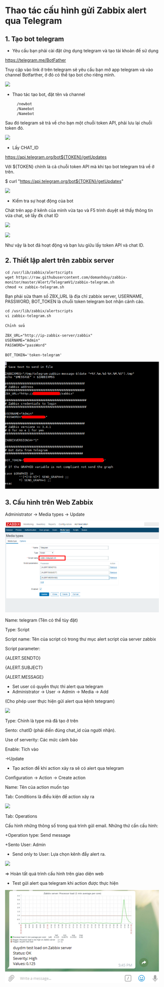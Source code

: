 # Thao tác cấu hình gửi Zabbix alert qua Telegram #

## 1. Tạo bot telegram

- Yêu cầu bạn phải cài đặt ứng dụng telegram và tạo tài khoản để sử dụng

https://telegram.me/BotFather

Truy cập vào link ở trên telegram sẽ yêu cầu bạn mở app telegram và vào channel Botfarther, ở đó có thể tạo bot cho riêng mình.

![](https://i.imgur.com/QuwsJhD.png)

- Thao tác tạo bot, đặt tên và channel

		/newbot
		/Namebot
		/Namebot

Sau đó telegram sẽ trả về cho bạn một chuỗi token API, phải lưu lại chuỗi token đó.


![](https://i.imgur.com/BbYt28o.png)

- Lấy CHAT_ID

https://api.telegram.org/bot${TOKEN}/getUpdates

Với ${TOKEN} chính là cả chuỗi token API mà khi tạo bot telegram trả về ở trên.

$ curl "https://api.telegram.org/bot${TOKEN}/getUpdates"

![](https://i.imgur.com/5Vxbhaf.png)

+ Kiểm tra sự hoạt động của bot

Chát trên app ở kênh của mình vừa tạo và F5 trình duyệt sẽ thấy thông tin vừa chat, sẽ lấy đk chat ID

![](https://i.imgur.com/tiwXcTk.png)

![](https://i.imgur.com/Kujvclo.png)

Như vậy là bot đã hoạt động và bạn lưu giữu lấy token API và chat ID.

## 2. Thiết lập alert trên zabbix server

```
cd /usr/lib/zabbix/alertscripts
wget https://raw.githubusercontent.com/domanhduy/zabbix-monitor/master/Alert/TelegramV1/zabbix-telegram.sh
chmod +x zabbix-telegram.sh
```
Bạn phải sửa tham số ZBX_URL là địa chỉ zabbix server, USERNAME, PASSWORD, BOT_TOKEN là chuỗi token telegram bot nhận cảnh cáo.

```
cd /usr/lib/zabbix/alertscripts
vi zabbix-telegram.sh

Chỉnh sửa 

ZBX_URL="http://ip-zabbix-server/zabbix"
USERNAME="Admin"
PASSWORD="passWord"

BOT_TOKEN='token-telegram'
```

![](../images/Screenshot_367.png)

## 3. Cấu hình trên Web Zabbix

Administrator -> Media types -> Update

![](../images/Screenshot_368.png)

Name: telegram (Tên có thể tùy đặt)

Type: Script

Script name: Tên của script có trong thư mục alert script của server zabbix

Script parameter:

{ALERT.SENDTO}

{ALERT.SUBJECT}

{ALERT.MESSAGE}

* Set user có quyền thực thi alert qua telegram
* Administrator -> User -> Admin -> Media -> Add

(Cho phép user thực hiện gửi alert qua kệnh tetegram)

![](https://i.imgur.com/rn7hIWT.png)

Type: Chính là type mà đã tạo ở trên

Sento: chatID (phải điền đúng chat_id của người nhận).

Use of serverity: Các mức cảnh bảo

Enable: Tích vào

->Update

* Tạo action để khi action xảy ra sẽ có alert qua telegram

Configuration -> Action -> Create action

Name: Tên của action muốn tạo

Tab: Conditions là điều kiện để action xảy ra

![](https://i.imgur.com/4NFYkxp.png)

Tab: Operations

Cấu hình những thông số trong quá trình gửi email. Những thứ cần cấu hình:

+Operation type: Send message

+Sento User: Admin

+ Send only to User: Lựa chọn kênh đẩy alert ra.

![](https://i.imgur.com/CC6gA50.png)

=> Hoàn tất quá trình cấu hình trên giao diện web

* Test gửi alert qua telegram khi action được thực hiện

![](../images/Screenshot_369.png)


